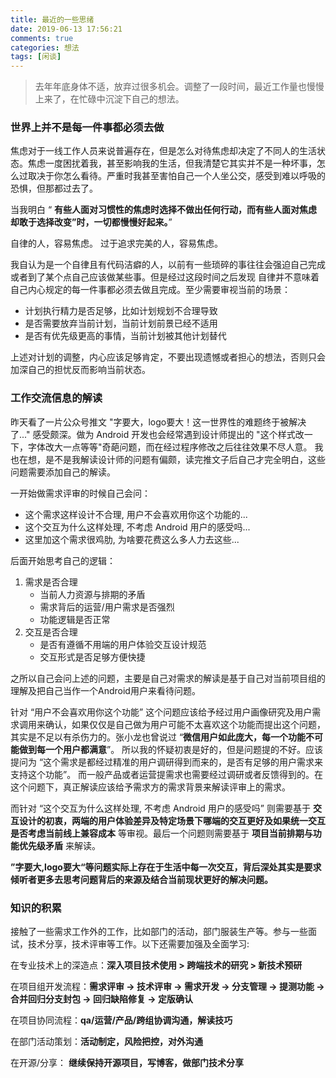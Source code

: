 ```yaml
---
title: 最近的一些思绪
date: 2019-06-13 17:56:21
comments: true
categories: 想法
tags: [闲谈]
---
```

>去年年底身体不适，放弃过很多机会。调整了一段时间，最近工作量也慢慢上来了，在忙碌中沉淀下自己的想法。


### 世界上并不是每一件事都必须去做

焦虑对于一线工作人员来说普遍存在，但是怎么对待焦虑却决定了不同人的生活状态。焦虑一度困扰着我，甚至影响我的生活，但我清楚它其实并不是一种坏事，怎么过取决于你怎么看待。严重时我甚至害怕自己一个人坐公交，感受到难以呼吸的恐惧，但那都过去了。

当我明白 “ **有些人面对习惯性的焦虑时选择不做出任何行动，而有些人面对焦虑却敢于选择改变”时，一切都慢慢好起来。**”

自律的人，容易焦虑。 过于追求完美的人，容易焦虑。 

我自认为是一个自律且有代码洁癖的人，以前有一些琐碎的事往往会强迫自己完成或者到了某个点自己应该做某些事。但是经过这段时间之后发现 自律并不意味着自己内心规定的每一件事都必须去做且完成。至少需要审视当前的场景：

* 计划执行精力是否足够，比如计划规划不合理导致
* 是否需要放弃当前计划，当前计划前景已经不适用
* 是否有优先级更高的事情，当前计划被其他计划替代

上述对计划的调整，内心应该足够肯定，不要出现遗憾或者担心的想法，否则只会加深自己的担忧反而影响当前状态。

### 工作交流信息的解读

昨天看了一片公众号推文 "字要大，logo要大！这一世界性的难题终于被解决了..." 感受颇深。做为 Android 开发也会经常遇到设计师提出的 "这个样式改一下，字体改大一点等等"奇葩问题，而在经过程序修改之后往往效果不尽人意。 我也在想，是不是我解读设计师的问题有偏颇，读完推文子后自己才完全明白，这些问题需要添加自己的解读。

一开始做需求评审的时候自己会问：

* 这个需求这样设计不合理, 用户不会喜欢用你这个功能的...
* 这个交互为什么这样处理, 不考虑 Android 用户的感受吗...
* 这里加这个需求很鸡肋, 为啥要花费这么多人力去这些...

后面开始思考自己的逻辑：

1. 需求是否合理
	* 当前人力资源与排期的矛盾
	* 需求背后的运营/用户需求是否强烈
	* 功能逻辑是否正常
2. 交互是否合理
	* 是否有遵循不用端的用户体验交互设计规范
	* 交互形式是否足够方便快捷

之所以自己会问上述的问题，主要是自己对需求的解读是基于自己对当前项目组的理解及把自己当作一个Android用户来看待问题。

针对 “用户不会喜欢用你这个功能” 这个问题应该给予经过用户画像研究及用户需求调用来确认，如果仅仅是自己做为用户可能不太喜欢这个功能而提出这个问题，其实是不足以有杀伤力的。张小龙也曾说过 “**微信用户如此庞大，每一个功能不可能做到每一个用户都满意**”。 所以我的怀疑初衷是好的，但是问题提的不好。应该提问为 “这个需求是都经过精准的用户调研得到而来的，是否有足够的用户需求来支持这个功能”。 而一般产品或者运营提需求也需要经过调研或者反馈得到的。在这个问题下，真正解读应该给予需求方的需求背景来解读评审上的需求。

而针对 “这个交互为什么这样处理, 不考虑 Android 用户的感受吗” 则需要基于 **交互设计的初衷，两端的用户体验差异及特定场景下哪端的交互更好及如果统一交互是否考虑当前线上兼容成本** 等审视。最后一个问题则需要基于 **项目当前排期与功能优先级矛盾** 来解读。

**”字要大,logo要大“等问题实际上存在于生活中每一次交互，背后深处其实是要求倾听者更多去思考问题背后的来源及结合当前现状更好的解决问题。**

### 知识的积累

接触了一些需求工作外的工作，比如部门的活动，部门服装生产等。参与一些面试，技术分享，技术评审等工作。以下还需要加强及全面学习:

在专业技术上的深造点：**深入项目技术使用 > 跨端技术的研究 > 新技术预研**

在项目组开发流程：**需求评审 -> 技术评审 -> 需求开发 -> 分支管理 -> 提测功能 -> 合并回归分支封包 -> 回归缺陷修复 -> 定版确认**

在项目协同流程：**qa/运营/产品/跨组协调沟通，解读技巧**

在部门活动策划：**活动制定，风险把控，对外沟通**

在开源/分享： **继续保持开源项目，写博客，做部门技术分享**




